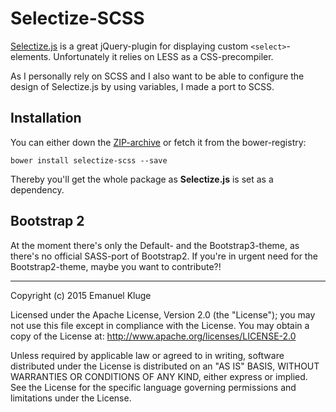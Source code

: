 Selectize-SCSS
===============

[Selectize.js](https://github.com/brianreavis/selectize.js) is a great jQuery-plugin for displaying custom `<select>`-elements. Unfortunately it relies on LESS as a CSS-precompiler.

As I personally rely on SCSS and I also want to be able to configure the design of Selectize.js by using variables, I made a port to SCSS.

## Installation

You can either down the [ZIP-archive](https://github.com/herschel666/selectize-scss/archive/v0.9.1.zip) or fetch it from the bower-registry:

	bower install selectize-scss --save

Thereby you'll get the whole package as **Selectize.js** is set as a dependency.

## Bootstrap 2

At the moment there's only the Default- and the Bootstrap3-theme, as there's no official SASS-port of Bootstrap2. If you're in urgent need for the Bootstrap2-theme, maybe you want to contribute?!

----------

Copyright (c) 2015 Emanuel Kluge

Licensed under the Apache License, Version 2.0 (the "License"); you may not use this
file except in compliance with the License. You may obtain a copy of the License at:
http://www.apache.org/licenses/LICENSE-2.0

Unless required by applicable law or agreed to in writing, software distributed under
the License is distributed on an "AS IS" BASIS, WITHOUT WARRANTIES OR CONDITIONS OF
ANY KIND, either express or implied. See the License for the specific language
governing permissions and limitations under the License.
